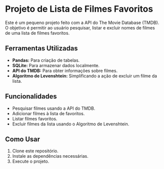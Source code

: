 # Projeto de Lista de Filmes Favoritos

Este é um pequeno projeto feito com a API do The Movie Database (TMDB). O objetivo é permitir ao usuário pesquisar, listar e excluir nomes de filmes de uma lista de filmes favoritos.

## Ferramentas Utilizadas

- **Pandas:** Para criação de tabelas.
- **SQLite:** Para armazenar dados localmente.
- **API do TMDB:** Para obter informações sobre filmes.
- **Algoritmo de Levenshtein:** Simplificando a ação de excluir um filme da lista.

## Funcionalidades

- Pesquisar filmes usando a API do TMDB.
- Adicionar filmes à lista de favoritos.
- Listar filmes favoritos.
- Excluir filmes da lista usando o Algoritmo de Levenshtein.

## Como Usar

1. Clone este repositório.
2. Instale as dependências necessárias.
3. Execute o projeto.

